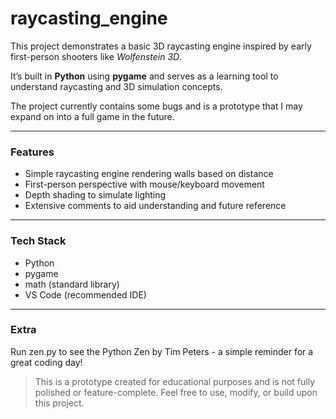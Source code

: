# raycasting_engine

This project demonstrates a basic 3D raycasting engine inspired by early first-person shooters like *Wolfenstein 3D*.

It’s built in **Python** using **pygame** and serves as a learning tool to understand raycasting and 3D simulation concepts.

The project currently contains some bugs and is a prototype that I may expand on into a full game in the future.

---

### Features

- Simple raycasting engine rendering walls based on distance  
- First-person perspective with mouse/keyboard movement  
- Depth shading to simulate lighting  
- Extensive comments to aid understanding and future reference  

---

### Tech Stack

- Python  
- pygame  
- math (standard library)  
- VS Code (recommended IDE)  

---

### Extra

Run zen.py to see the Python Zen by Tim Peters - a simple reminder for a great coding day!

> This is a prototype created for educational purposes and is not fully polished or feature-complete. Feel free to use, modify, or build upon this project.

